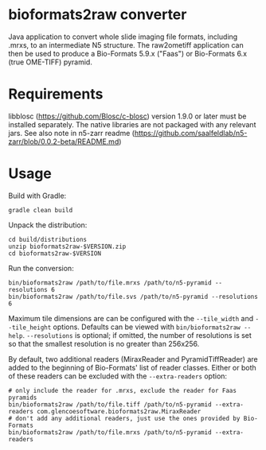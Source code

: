 bioformats2raw converter
========================

Java application to convert whole slide imaging file formats, including .mrxs,
to an intermediate N5 structure.
The raw2ometiff application can then be used to produce a
Bio-Formats 5.9.x ("Faas") or Bio-Formats 6.x (true OME-TIFF) pyramid.

Requirements
============

libblosc (https://github.com/Blosc/c-blosc) version 1.9.0 or later must be installed separately.
The native libraries are not packaged with any relevant jars.  See also note in n5-zarr readme (https://github.com/saalfeldlab/n5-zarr/blob/0.0.2-beta/README.md)

Usage
=====

Build with Gradle:

    gradle clean build

Unpack the distribution:

    cd build/distributions
    unzip bioformats2raw-$VERSION.zip
    cd bioformats2raw-$VERSION

Run the conversion:

    bin/bioformats2raw /path/to/file.mrxs /path/to/n5-pyramid --resolutions 6
    bin/bioformats2raw /path/to/file.svs /path/to/n5-pyramid --resolutions 6

Maximum tile dimensions are can be configured with the `--tile_width` and `--tile_height` options.  Defaults can be viewed with
`bin/bioformats2raw --help`.  `--resolutions` is optional; if omitted, the number of resolutions is set so that the smallest
resolution is no greater than 256x256.

By default, two additional readers (MiraxReader and PyramidTiffReader) are added to the beginning of Bio-Formats' list of reader classes.
Either or both of these readers can be excluded with the `--extra-readers` option:

    # only include the reader for .mrxs, exclude the reader for Faas pyramids
    bin/bioformats2raw /path/to/file.tiff /path/to/n5-pyramid --extra-readers com.glencoesoftware.bioformats2raw.MiraxReader
    # don't add any additional readers, just use the ones provided by Bio-Formats
    bin/bioformats2raw /path/to/file.mrxs /path/to/n5-pyramid --extra-readers
